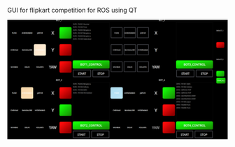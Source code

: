 GUI for flipkart competition for ROS using QT 

![grab-landing-page](https://github.com/Yasvanth-S/flipkart2_gui/blob/master/gif/flipkart_gui.gif)

